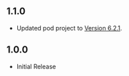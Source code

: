 ## 1.1.0
* Updated pod project to [Version 6.2.1](https://developers.google.com/maps/documentation/places/ios-sdk/release-notes#2022-05-09).

## 1.0.0

* Initial Release
